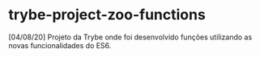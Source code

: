 # trybe-project-zoo-functions
[04/08/20] Projeto da Trybe onde foi desenvolvido funções utilizando as novas funcionalidades do ES6.
